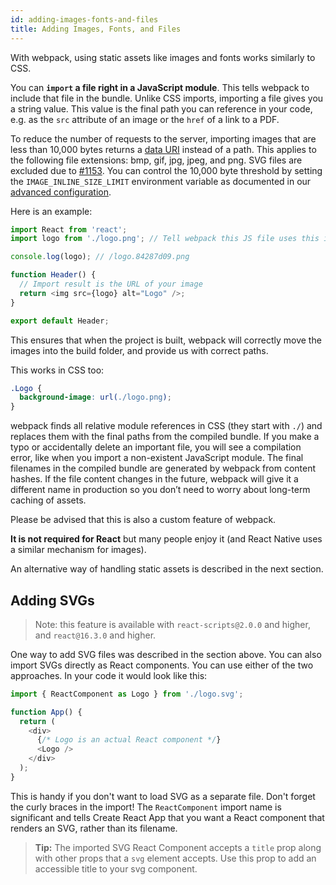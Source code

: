 ```yaml
---
id: adding-images-fonts-and-files
title: Adding Images, Fonts, and Files
---
```


With webpack, using static assets like images and fonts works similarly to CSS.

You can **`import` a file right in a JavaScript module**. This tells webpack to include that file in the bundle. Unlike CSS imports, importing a file gives you a string value. This value is the final path you can reference in your code, e.g. as the `src` attribute of an image or the `href` of a link to a PDF.

To reduce the number of requests to the server, importing images that are less than 10,000 bytes returns a [data URI](https://developer.mozilla.org/en-US/docs/Web/HTTP/Basics_of_HTTP/Data_URIs) instead of a path. This applies to the following file extensions: bmp, gif, jpg, jpeg, and png. SVG files are excluded due to [#1153](https://github.com/waylad/create-ipfs-dapp/issues/1153). You can control the 10,000 byte threshold by setting the `IMAGE_INLINE_SIZE_LIMIT` environment variable as documented in our [advanced configuration](advanced-configuration.md).

Here is an example:

```js
import React from 'react';
import logo from './logo.png'; // Tell webpack this JS file uses this image

console.log(logo); // /logo.84287d09.png

function Header() {
  // Import result is the URL of your image
  return <img src={logo} alt="Logo" />;
}

export default Header;
```

This ensures that when the project is built, webpack will correctly move the images into the build folder, and provide us with correct paths.

This works in CSS too:

```css
.Logo {
  background-image: url(./logo.png);
}
```

webpack finds all relative module references in CSS (they start with `./`) and replaces them with the final paths from the compiled bundle. If you make a typo or accidentally delete an important file, you will see a compilation error, like when you import a non-existent JavaScript module. The final filenames in the compiled bundle are generated by webpack from content hashes. If the file content changes in the future, webpack will give it a different name in production so you don’t need to worry about long-term caching of assets.

Please be advised that this is also a custom feature of webpack.

**It is not required for React** but many people enjoy it (and React Native uses a similar mechanism for images).

An alternative way of handling static assets is described in the next section.

## Adding SVGs

> Note: this feature is available with `react-scripts@2.0.0` and higher, and `react@16.3.0` and higher.

One way to add SVG files was described in the section above. You can also import SVGs directly as React components. You can use either of the two approaches. In your code it would look like this:

```js
import { ReactComponent as Logo } from './logo.svg';

function App() {
  return (
    <div>
      {/* Logo is an actual React component */}
      <Logo />
    </div>
  );
}
```

This is handy if you don't want to load SVG as a separate file. Don't forget the curly braces in the import! The `ReactComponent` import name is significant and tells Create React App that you want a React component that renders an SVG, rather than its filename.

> **Tip:** The imported SVG React Component accepts a `title` prop along with other props that a `svg` element accepts. Use this prop to add an accessible title to your svg component.

